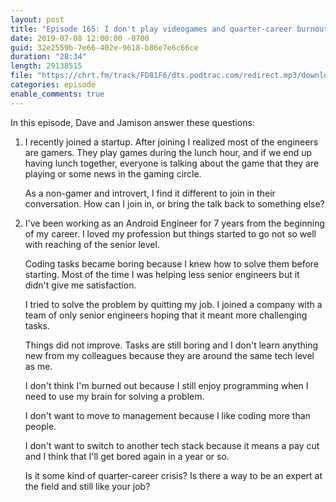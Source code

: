 ```yaml
---
layout: post
title: "Episode 165: I don't play videogames and quarter-career burnout"
date: 2019-07-08 12:00:00 -0700
guid: 32e2559b-7e66-402e-9618-b86e7e6c66ce
duration: "28:34"
length: 29138515
file: "https://chrt.fm/track/FD81F6/dts.podtrac.com/redirect.mp3/download.softskills.audio/sse-165.mp3"
categories: episode
enable_comments: true
---
```


In this episode, Dave and Jamison answer these questions:

1. I recently joined a startup. After joining I realized most of the engineers are gamers. They play games during the lunch hour, and if we end up having lunch together, everyone is talking about the game that they are playing or some news in the gaming circle.
   
   As a non-gamer and introvert, I find it different to join in their conversation. How can I join in, or bring the talk back to something else?


2. I've been working as an Android Engineer for 7 years from the beginning of my career. I loved my profession but things started to go not so well with reaching of the senior level.
   
   Coding tasks became boring because I knew how to solve them before starting. Most of the time I was helping less senior engineers but it didn't give me satisfaction.
   
   I tried to solve the problem by quitting my job. I joined a company with a team of only senior engineers hoping that it meant more challenging tasks.
   
   Things did not improve. Tasks are still boring and I don't learn anything new from my colleagues because they are around the same tech level as me.
   
   I don't think I'm burned out because I still enjoy programming when I need to use my brain for solving a problem.
   
   I don't want to move to management because I like coding more than people.
   
   I don't want to switch to another tech stack because it means a pay cut and I think that I'll get bored again in a year or so.
   
   Is it some kind of quarter-career crisis? Is there a way to be an expert at the field and still like your job?
